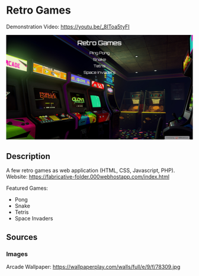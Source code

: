 # Retro Games
Demonstration Video: https://youtu.be/_8IToa5tyFI   

<p align="center"><img alt="ping pong screenshot" src="assets/images/screenshot_start_menu.png"></p>

## Description
A few retro games as web application (HTML, CSS, Javascript, PHP).  
Website: https://fabricative-folder.000webhostapp.com/index.html 

Featured Games:
* Pong
* Snake
* Tetris
* Space Invaders  

## Sources
### Images
Arcade Wallpaper: https://wallpaperplay.com/walls/full/e/9/f/78309.jpg
